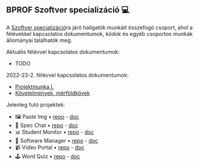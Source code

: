## BPROF Szoftver specializáció 💻
A [Szoftver specializáció](https://bprof-spec.github.io/)ra járó hallgatók munkáit összefogó csoport, ahol a félévekkel kapcsolatos dokumentumok, kódok és egyéb csoportos munkák állományai találhatók meg.

Aktuális félévvel kapcsolatos dokumentumok:
- TODO


2022-23-2. félévvel kapcsolatos dokumentumok:
- [Projektmunka I.](https://github.com/bprof-spec-codes/docs/tree/master/PROJM-1-2022-2023-2)
- [Követelmények, mérföldkövek](https://github.com/bprof-spec-codes/docs/blob/master/PROJM-1-2022-2023-2/project-final-demo-requirements.md)

Jelenleg futó projektek:
- 🖼 Paste Img • [repo](https://github.com/bprof-spec-codes/pasteimg) - [doc](https://github.com/bprof-spec-codes/docs/blob/master/PROJM-1-2022-2023-2/projects/pasteimg.md)
- 💭 Spec Chat • [repo](https://github.com/bprof-spec-codes/specchat) - [doc](https://github.com/bprof-spec-codes/docs/blob/master/PROJM-1-2022-2023-2/projects/specchat.md)
- 📊 Student Monitor • [repo](https://github.com/bprof-spec-codes/studmon) - [doc](https://github.com/bprof-spec-codes/docs/blob/master/PROJM-1-2022-2023-2/projects/studmon.md)
- 💾 Software Manager • [repo](https://github.com/bprof-spec-codes/softman) - [doc](https://github.com/bprof-spec-codes/docs/blob/master/PROJM-1-2022-2023-2/projects/softman.md)
- 📹 Video Portal • [repo](https://github.com/bprof-spec-codes/videoportal) - [doc](https://github.com/bprof-spec-codes/docs/blob/master/PROJM-1-2022-2023-2/projects/videoportal.md)
- 🕹 Word Quiz • [repo](https://github.com/bprof-spec-codes/wordquiz) - [doc](https://github.com/bprof-spec-codes/docs/blob/master/PROJM-1-2022-2023-2/projects/wordquiz.md)

